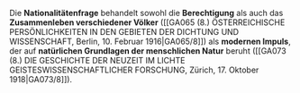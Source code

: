 
Die **Nationalitätenfrage** behandelt sowohl die **Berechtigung** als auch das **Zusammenleben verschiedener Völker** ([[GA065 (8.) ÖSTERREICHISCHE PERSÖNLICHKEITEN IN DEN GEBIETEN DER DICHTUNG UND WISSENSCHAFT, Berlin, 10. Februar 1916|GA065/8]]) als **modernen Impuls**, der auf **natürlichen Grundlagen der menschlichen Natur** beruht ([[GA073 (8.) DIE GESCHICHTE DER NEUZEIT IM LICHTE GEISTESWISSENSCHAFTLICHER FORSCHUNG, Zürich, 17. Oktober 1918|GA073/8]]).
